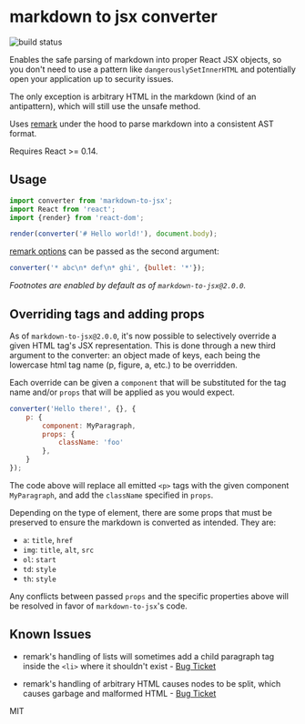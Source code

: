 # markdown to jsx converter

![build status](https://api.travis-ci.org/yaycmyk/markdown-to-jsx.svg)

Enables the safe parsing of markdown into proper React JSX objects, so you don't need to use a pattern like `dangerouslySetInnerHTML` and potentially open your application up to security issues.

The only exception is arbitrary HTML in the markdown (kind of an antipattern), which will still use the unsafe method.

Uses [remark](https://github.com/wooorm/remark) under the hood to parse markdown into a consistent AST format.

Requires React >= 0.14.

## Usage

```js
import converter from 'markdown-to-jsx';
import React from 'react';
import {render} from 'react-dom';

render(converter('# Hello world!'), document.body);
```

[remark options](https://github.com/wooorm/remark#remarkprocessvalue-options-done) can be passed as the second argument:

```js
converter('* abc\n* def\n* ghi', {bullet: '*'});
```

_Footnotes are enabled by default as of `markdown-to-jsx@2.0.0`._

## Overriding tags and adding props

As of `markdown-to-jsx@2.0.0`, it's now possible to selectively override a given HTML tag's JSX representation. This is done through a new third argument to the converter: an object made of keys, each being the lowercase html tag name (p, figure, a, etc.) to be overridden.

Each override can be given a `component` that will be substituted for the tag name and/or `props` that will be applied as you would expect.

```js
converter('Hello there!', {}, {
    p: {
        component: MyParagraph,
        props: {
            className: 'foo'
        },
    }
});
```

The code above will replace all emitted `<p>` tags with the given component `MyParagraph`, and add the `className` specified in `props`.

Depending on the type of element, there are some props that must be preserved to ensure the markdown is converted as intended. They are:

- `a`: `title`, `href`
- `img`: `title`, `alt`, `src`
- `ol`: `start`
- `td`: `style`
- `th`: `style`

Any conflicts between passed `props` and the specific properties above will be resolved in favor of `markdown-to-jsx`'s code.

## Known Issues

- remark's handling of lists will sometimes add a child paragraph tag inside the
  `<li>` where it shouldn't exist - [Bug Ticket](https://github.com/wooorm/remark/issues/104)

- remark's handling of arbitrary HTML causes nodes to be split, which causes garbage and malformed HTML - [Bug Ticket](https://github.com/wooorm/remark/issues/124)

MIT
